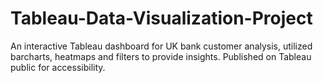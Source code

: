 # Tableau-Data-Visualization-Project
An interactive Tableau dashboard for UK bank customer analysis, utilized barcharts, heatmaps and filters to provide insights. Published on Tableau public for accessibility. 
